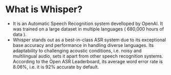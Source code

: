 # What is Whisper?
* It is an Automatic Speech Recognition system develloped by OpenAI. It was trained on a large dataset in multiple languages ( 680,000 hours of data ).
* Whisper stands out as a best-in-class ASR system due to its exceptional base accuracy and performance in handling diverse languages. Its adaptability to challenging acoustic conditions, i.e. noisy and multilingual audio, sets it apart from other speech recognition systems. According to the Open ASR Leaderboard, its average word error rate is 8.06%, i.e. it is 92% accurate by default. 
